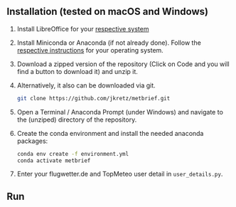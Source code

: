 
## Installation (tested on macOS and Windows)

1. Install LibreOffice for your [respective system](https://de.libreoffice.org/download/download/)

2. Install Miniconda or Anaconda (if not already done). Follow the [respective instructions](https://docs.conda.io/projects/conda/en/latest/user-guide/install/index.html#regular-installation) for your operating system.

3. Download a zipped version of the repository (Click on Code and you will find a button to download it) and unzip it. 

4. Alternatively, it also can be downloaded via git.
    ```bash
   git clone https://github.com/jkretz/metbrief.git
    ```
5. Open a Terminal / Anaconda Prompt (under Windows) and navigate to the (unziped) directory of the repository.

6. Create the conda environment and install the needed anaconda packages:
   ```bash
   conda env create -f environment.yml
   conda activate metbrief
   ```
   
7. Enter your flugwetter.de and TopMeteo user detail in `user_details.py`.
   
## Run


   
